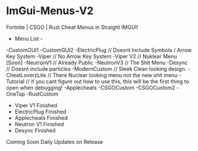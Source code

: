 # ImGui-Menus-V2
Fortnite | CSGO | Rust Cheat Menus in Straight IMGUI!

- Menu List -

-CustomGUI1
-CustomGUI2
-ElectricPlug     // Doesnt Include Symbols / Arrow Key System
-Viper            // No Arrow Key System
-Viper V2         // Nuklear Menu [Soon]
-NeutronV1        // Already Public
-NeutronV3        // The Shit Menu
-Desync           // Doesnt include particles
-ModernCustom     // Sleek Clean looking design.
-CheatLoverzLite  // There Nuclear looking menu not the new shit menu
-Tutorial         // if you cant figure out how to use this, this will be the first thing to open when debugging!
-Applecheats
-CSGOCustom
-CSGOCustom2
-OneTap
-RustCustom

- Viper V1 Finished
- ElectricPlug Finished
- Applecheats Finished
- Neutron V1 Finished
- Desync Finished

Coming Soon Daily Updates on Release
